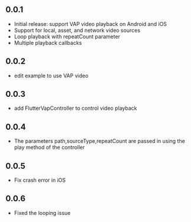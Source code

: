 ## 0.0.1

* Initial release: support VAP video playback on Android and iOS
* Support for local, asset, and network video sources
* Loop playback with repeatCount parameter
* Multiple playback callbacks

## 0.0.2

* edit example to use VAP video


## 0.0.3

* add FlutterVapController to control video playback

## 0.0.4

* The parameters path,sourceType,repeatCount are passed in using the play method of the controller

## 0.0.5

* Fix crash error in iOS

## 0.0.6

* Fixed the looping issue

